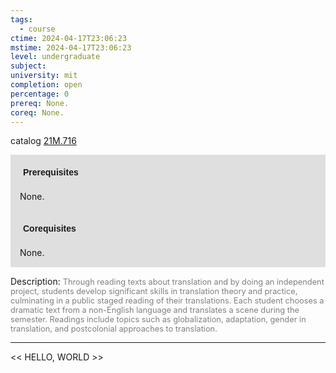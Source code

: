```yaml
---
tags:
  - course
ctime: 2024-04-17T23:06:23
mstime: 2024-04-17T23:06:23
level: undergraduate
subject: 
university: mit
completion: open
percentage: 0
prereq: None.
coreq: None.
---
```


catalog [21M.716](http://student.mit.edu/catalog/m21Mb.html#21M.716)

<span style="display: block; padding: 15px; background-color: rgb(100, 100, 100, 0.2);"><font id="m_prereq2607_0" style="display: block; font-family: Arial, sans-serif; font-weight: bold; padding: 5px">Prerequisites</font><br><span id="prereq2607_0">None.</span></span>
<span style="display: block; padding: 15px; background-color: rgb(100, 100, 100, 0.2);"><font id="m_coreq2607_0" style="display: block; font-family: Arial, sans-serif; font-weight: bold; padding: 5px">Corequisites</font><br><span id="coreq2607_0">None.</span></span>

<font style="">Description:</font>
<font style="color: grey; font-size: 0.8rem;">Through reading texts about translation and by doing an independent project, students develop significant skills in translation theory and practice, culminating in a public staged reading of their translations. Each student chooses a dramatic text from a non-English language and translates a scene during the semester. Readings include topics such as globalization, adaptation, gender in translation, and postcolonial approaches to translation.</font>



---

<< HELLO, WORLD >>
